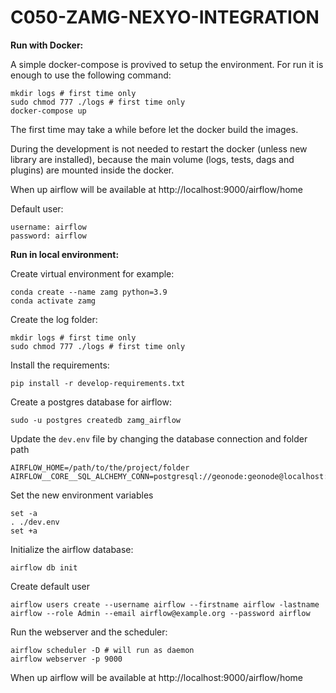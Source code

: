 # C050-ZAMG-NEXYO-INTEGRATION

**Run with Docker:**

A simple docker-compose is provived to setup the environment. For run it is enough to use the following command:

```
mkdir logs # first time only
sudo chmod 777 ./logs # first time only
docker-compose up
```

The first time may take a while before let the docker build the images.

During the development is not needed to restart the docker (unless new library are installed), because the main volume (logs, tests, dags and plugins) are mounted inside the docker.

When up airflow will be available at http://localhost:9000/airflow/home

Default user:
```
username: airflow
password: airflow
```


**Run in local environment:**

Create virtual environment for example: 
```
conda create --name zamg python=3.9
conda activate zamg
```

Create the log folder:
```
mkdir logs # first time only
sudo chmod 777 ./logs # first time only
```

Install the requirements: 
```
pip install -r develop-requirements.txt
```

Create a postgres database for airflow: 
```
sudo -u postgres createdb zamg_airflow
```

Update the `dev.env` file by changing the database connection and folder path
```
AIRFLOW_HOME=/path/to/the/project/folder
AIRFLOW__CORE__SQL_ALCHEMY_CONN=postgresql://geonode:geonode@localhost:5434/zamg_airflow
```

Set the new environment variables
```
set -a
. ./dev.env
set +a
```

Initialize the airflow database:
```
airflow db init
```

Create default user
```
airflow users create --username airflow --firstname airflow -lastname airflow --role Admin --email airflow@example.org --password airflow
```

Run the webserver and the scheduler:
```
airflow scheduler -D # will run as daemon
airflow webserver -p 9000
```

When up airflow will be available at http://localhost:9000/airflow/home
